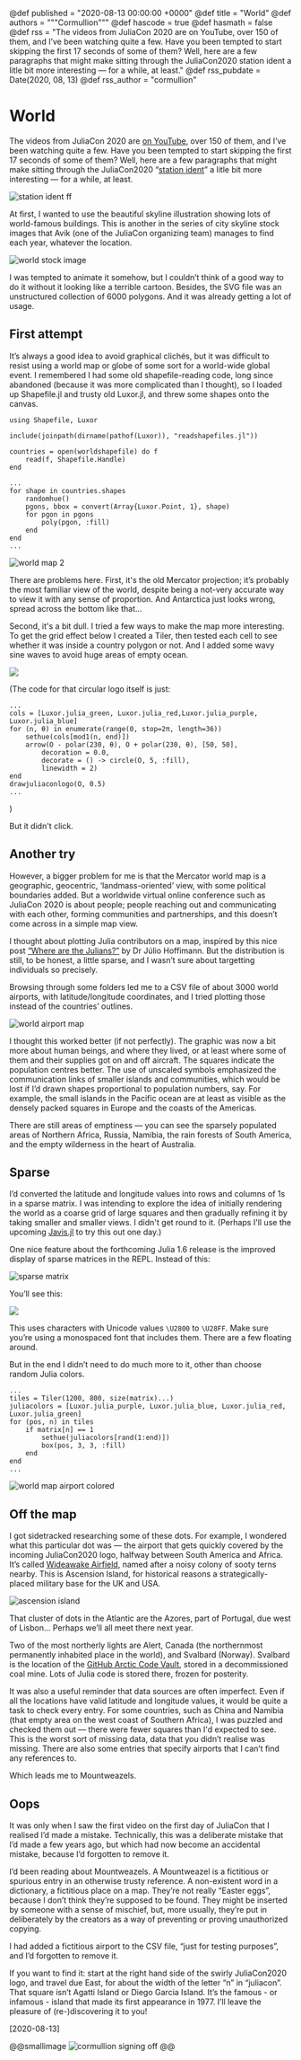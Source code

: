 @def published = "2020-08-13 00:00:00 +0000"
@def title = "World"
@def authors = """Cormullion"""
@def hascode = true
@def hasmath = false
@def rss = "The videos from JuliaCon 2020 are on YouTube, over 150 of them, and I’ve been watching quite a few. Have you been tempted to start skipping the first 17 seconds of some of them? Well, here are a few paragraphs that might make sitting through the JuliaCon2020 station ident a litle bit more interesting — for a while, at least."
@def rss_pubdate = Date(2020, 08, 13)
@def rss_author = "cormullion"

# World

The videos from JuliaCon 2020 are [on YouTube](https://www.youtube.com/playlist?list=PLP8iPy9hna6Tl2UHTrm4jnIYrLkIcAROR), over 150 of them, and I’ve been watching quite a few. Have you been tempted to start skipping the first 17 seconds of some of them? Well, here are a few paragraphs that might make sitting through the JuliaCon2020 “[station ident](https://en.wikipedia.org/wiki/Station_identification)” a litle bit more interesting — for a while, at least.

![station ident ff](/assets/images/world/ident-still-800.png)

At first, I wanted to use the beautiful skyline illustration showing lots of world-famous buildings. This is another in the series of city skyline stock images that Avik (one of the JuliaCon organizing team) manages to find each year, whatever the location.

![world stock image ](/assets/images/world/world-silhoutte-800.png)

I was tempted to animate it somehow, but I couldn’t think of a good way to do it without it looking like a terrible cartoon. Besides, the SVG file was an unstructured collection of 6000 polygons. And it was already getting a lot of usage.

## First attempt

It’s always a good idea to avoid graphical clichés, but it was difficult to resist using a world map or globe of some sort for a world-wide global event. I remembered I had some old shapefile-reading code, long since abandoned (because it was more complicated than I thought), so I loaded up Shapefile.jl and trusty old Luxor.jl, and threw some shapes onto the canvas.

```
using Shapefile, Luxor

include(joinpath(dirname(pathof(Luxor)), "readshapefiles.jl"))

countries = open(worldshapefile) do f
    read(f, Shapefile.Handle)
end

...
for shape in countries.shapes
    randomhue()
    pgons, bbox = convert(Array{Luxor.Point, 1}, shape)
    for pgon in pgons
        poly(pgon, :fill)
    end
end
...
```

![world map 2](/assets/images/world/world-map-800.png)

There are problems here. First, it's the old Mercator projection; it’s probably the most familiar view of the world, despite being a not-very accurate way to view it with any sense of proportion. And Antarctica just looks wrong, spread across the bottom like that...

Second, it's a bit dull. I tried a few ways to make the map more interesting. To get the grid effect below I created a Tiler, then tested each cell to see whether it was inside a country polygon or not. And I added some wavy sine waves to avoid huge areas of empty ocean.

![ ](/assets/images/world/juliacon2020-map-800.png)

(The code for that circular logo itself is just:

```
...
cols = [Luxor.julia_green, Luxor.julia_red,Luxor.julia_purple, Luxor.julia_blue]
for (n, θ) in enumerate(range(0, stop=2π, length=36))
    sethue(cols[mod1(n, end)])
    arrow(O - polar(230, θ), O + polar(230, θ), [50, 50],
        decoration = 0.0,
        decorate = () -> circle(O, 5, :fill),
        linewidth = 2)
end
drawjuliaconlogo(O, 0.5)
...
```
)

But it didn't click.

## Another try

However, a bigger problem for me is that the Mercator world map is a geographic, geocentric, ‘landmass-oriented’ view, with some political boundaries added. But a worldwide virtual online conference such as JuliaCon 2020 is about people; people reaching out and communicating with each other, forming communities and partnerships, and this doesn’t come across in a simple map view.

I thought about plotting Julia contributors on a map, inspired by this nice post [“Where are the Julians?”](https://juliohm.github.io/dataviz/where-are-the-julians/) by Dr Júlio Hoffimann. But the distribution is still, to be honest, a little sparse, and I wasn’t sure about targetting individuals so precisely.

Browsing through some folders led me to a CSV file of about 3000 world airports, with latitude/longitude coordinates, and I tried plotting those instead of the countries’ outlines.

![world airport map ](/assets/images/world/world-airport-map.png)

I thought this worked better (if not perfectly). The graphic was now a bit more about human beings, and where they lived, or at least where some of them and their supplies got on and off aircraft. The squares indicate the population centres better. The use of unscaled symbols emphasized the communication links of smaller islands and communities, which would be lost if I’d drawn shapes proportional to population numbers, say. For example, the small islands in the Pacific ocean are at least as visible as the densely packed squares in Europe and the coasts of the Americas.

There are still areas of emptiness — you can see the sparsely populated areas of Northern Africa, Russia, Namibia, the rain forests of South America, and the empty wilderness in the heart of Australia.

## Sparse

I’d converted the latitude and longitude values into rows and columns of 1s in a sparse matrix. I was intending to explore the idea of initially rendering the world as a coarse grid of large squares and then gradually refining it by taking smaller and smaller views. I didn't get round to it. (Perhaps I'll use the upcoming [Javis.jl](https://github.com/Wikunia/Javis.jl) to try this out one day.)

One nice feature about the forthcoming Julia 1.6 release is the improved display of sparse matrices in the REPL. Instead of this:

![sparse matrix  ](/assets/images/world/non-sparse.png)

You’ll see this:

![ ](/assets/images/world/sparse.png)

This uses characters with Unicode values `\U2800` to `\U28FF`. Make sure you’re using a monospaced font that includes them. There are a few floating around.

But in the end I didn’t need to do much more to it, other than choose random Julia colors.

```
...
tiles = Tiler(1200, 800, size(matrix)...)
juliacolors = [Luxor.julia_purple, Luxor.julia_blue, Luxor.julia_red, Luxor.julia_green]
for (pos, n) in tiles
    if matrix[n] == 1
        sethue(juliacolors[rand(1:end)])
        box(pos, 3, 3, :fill)
    end
end
...
```

![world map airport colored ](/assets/images/world/world-map-airport-color.png)

## Off the map

I got sidetracked researching some of these dots. For example, I wondered what this particular dot was — the airport that gets quickly covered by the incoming JuliaCon2020 logo, halfway between South America and Africa. It’s called [Wideawake Airfield](https://en.wikipedia.org/wiki/RAF_Ascension_Island), named after a noisy colony of sooty terns nearby. This is Ascension Island, for historical reasons a strategically-placed military base for the UK and USA.

![ascension island](/assets/images/world/wideawake.png)

That cluster of dots in the Atlantic are the Azores, part of Portugal, due west of Lisbon... Perhaps we’ll all meet there next year.

Two of the most northerly lights are Alert, Canada (the northernmost permanently inhabited place in the world), and Svalbard (Norway). Svalbard is the location of the [GitHub Arctic Code Vault](https://archiveprogram.github.com/), stored in a decommissioned coal mine. Lots of Julia code is stored there, frozen for posterity.

It was also a useful reminder that data sources are often imperfect. Even if all the locations have valid latitude and longitude values, it would be quite a task to check every entry. For some countries, such as China and Namibia (that empty area on the west coast of Southern Africa), I was puzzled and checked them out — there were fewer squares than I'd expected to see. This is the worst sort of missing data, data that you didn’t realise was missing. There are also some entries that specify airports that I can’t find any references to.

Which leads me to Mountweazels.

## Oops

It was only when I saw the first video on the first day of JuliaCon that I realised I’d made a mistake. Technically, this was a deliberate mistake that I’d made a few years ago, but which had now become an accidental mistake, because I’d forgotten to remove it.

I’d been reading about Mountweazels. A Mountweazel is a fictitious or spurious entry in an otherwise trusty reference. A non-existent word in a dictionary, a fictitious place on a map. They’re not really “Easter eggs”, because I don’t think they’re supposed to be found. They might be inserted by someone with a sense of mischief, but, more usually, they’re put in deliberately by the creators as a way of preventing or proving unauthorized copying.

I had added a fictitious airport to the CSV file, “just for testing purposes”, and I’d forgotten to remove it.

If you want to find it: start at the right hand side of the swirly JuliaCon2020 logo, and travel due East, for about the width of the letter “n” in “juliacon”. That square isn’t Agatti Island or Diego Garcia Island. It’s the famous - or infamous - island that made its first appearance in 1977. I’ll leave the pleasure of (re-)discovering it to you!

[2020-08-13]

@@smallimage
![cormullion signing off](http://steampiano.net/cormullionknot.gif?world)
@@
